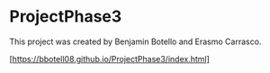 # ProjectPhase3
This project was created by Benjamin Botello and Erasmo Carrasco.

[https://bbotell08.github.io/ProjectPhase3/index.html]
